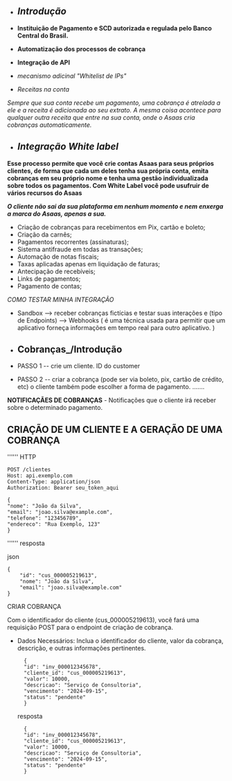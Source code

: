 - _Introdução_
    -

- **Instituição de Pagamento e SCD autorizada e regulada pelo Banco Central do Brasil.**

- **Automatização dos processos de cobrança**

- **Integração de API**

* *mecanismo adicinal "Whitelist de IPs"*

* _Receitas na conta_ 

_Sempre que sua conta recebe um pagamento, uma cobrança é atrelada a ele e a receita é adicionada ao seu extrato. A mesma coisa acontece para qualquer outra receita que entre na sua conta, onde o Asaas cria cobranças automaticamente._


- _Integração White label_
    -

**Esse processo permite que você crie contas Asaas para seus próprios clientes, de forma que cada um deles tenha sua própria conta, emita cobranças em seu próprio nome e tenha uma gestão individualizada sobre todos os pagamentos. Com White Label você pode usufruir de vários recursos do Asaas**

***O cliente não sai da sua plataforma em nenhum momento e nem enxerga a marca do Asaas, apenas a sua.***

- Criação de cobranças para recebimentos em Pix, cartão e boleto;
- Criação da carnês;
- Pagamentos recorrentes (assinaturas);
- Sistema antifraude em todas as transações;
- Automação de notas fiscais;
- Taxas aplicadas apenas em liquidação de faturas;
- Antecipação de recebíveis;
- Links de pagamentos;
- Pagamento de contas;


_COMO TESTAR MINHA INTEGRAÇÃO_

- Sandbox --> receber cobranças fictícias e testar suas interações e (tipo de Endpoints) --> Webhooks ( é uma técnica usada para permitir que um aplicativo forneça informações em tempo real para outro aplicativo. )

- Cobranças_/Introdução
    -

 - PASSO 1 -- crie um cliente. ID do customer
 - PASSO 2 -- criar a cobrança (pode ser via boleto, pix, cartão de crédito, etc) o cliente também pode escolher a forma de pagamento. .......

 **NOTIFICAÇÃES DE COBRANÇAS** - Notificações que o cliente irá receber sobre o determinado pagamento. 

CRIAÇÃO DE UM CLIENTE E A GERAÇÃO DE UMA COBRANÇA
- 

''''''
HTTP

    POST /clientes
    Host: api.exemplo.com
    Content-Type: application/json
    Authorization: Bearer seu_token_aqui

    {
    "nome": "João da Silva",
    "email": "joao.silva@example.com",
    "telefone": "123456789",
    "endereco": "Rua Exemplo, 123"
    }

''''''
resposta 

json


    {
        "id": "cus_000005219613",
        "nome": "João da Silva",
        "email": "joao.silva@example.com"
    }


CRIAR COBRANÇA

Com o identificador do cliente
(cus_000005219613), você fará uma requisição POST para o endpoint de criação de cobrança.
* Dados Necessários: Inclua o identificador do cliente, valor da cobrança, descrição, e outras informações pertinentes.




        {
        "id": "inv_000012345678",
        "cliente_id": "cus_000005219613",
        "valor": 10000,
        "descricao": "Serviço de Consultoria",
        "vencimento": "2024-09-15",
        "status": "pendente"
        }


    resposta


        {
        "id": "inv_000012345678",
        "cliente_id": "cus_000005219613",
        "valor": 10000,
        "descricao": "Serviço de Consultoria",
        "vencimento": "2024-09-15",
        "status": "pendente"
        }






